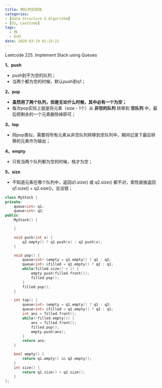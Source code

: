 ```yaml
---
title: 两队列实现栈
categories:
- [Data Structure & Algorithm]
- [OJ, LeetCode]
tags:
  - 栈
  - 队列
date: 2020-03-19 01:23:21
---
```

Leetcode 225. Implement Stack using Queues
<!--more-->

**1、push**
- push到不为空的队列；
- 当两个都为空的时候，默认push到q1；

**2、pop**
- **虽然用了两个队列，但是无论什么时候，其中必有一个为空；**
- 每次pop实际上就是将元素（size - 1个）从 **非空的队列** 转移到 **空队列** 中，最后把剩余的一个元素删除掉即可；

**3、top**
- 同pop类似，需要将所有元素从非空队列转移到空队列中，期间记录下最后转移的元素作为输出；

**4、empty**
- 只有当两个队列都为空的时候，栈才为空；

**5、size**
- 不知道元素在哪个队列中，返回q1.size() 或 q2.size() 都不对，索性直接返回 q1.size() + q2.size()，总没错；


```cpp
class MyStack {
private:
	queue<int> q1;
	queue<int> q2;
public:
	MyStack() {

	}

	void push(int x) {
		q2.empty() ? q1.push(x) : q2.push(x);
	}

	void pop() {
		queue<int> &empty = q1.empty() ? q1 : q2;
		queue<int> &filled = q1.empty() ? q2 : q1;
		while(filled.size() > 1) {
			empty.push(filled.front());
			filled.pop();
		}
		filled.pop();
	}

	int top() {
		queue<int> &empty = q1.empty() ? q1 : q2;
		queue<int> &filled = q1.empty() ? q2 : q1;
		int ans = filled.front();
		while(!filled.empty()) {
			ans = filled.front();
			filled.pop();
			empty.push(ans);
		}
		return ans;
	}

	bool empty() {
		return q1.empty() && q2.empty();
	}
	int size() {
		return q1.size() + q2.size();
	}
};
```
